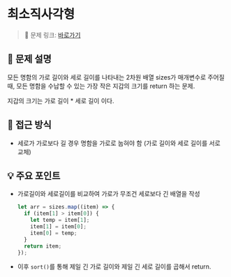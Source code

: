 # 최소직사각형

> 🔗 문제 링크: [바로가기](https://school.programmers.co.kr/learn/courses/30/lessons/86491) 

## 🌱 문제 설명
모든 명함의 가로 길이와 세로 길이를 나타내는 2차원 배열 sizes가 매개변수로 주어질 때, 모든 명함을 수납할 수 있는 가장 작은 지갑의 크기를 return 하는 문제.

지갑의 크기는 가로 길이 * 세로 길이 이다.


## 🤔 접근 방식
- 세로가 가로보다 길 경우 명함을 가로로 눕혀야 함 (가로 길이와 세로 길이를 서로 교체)

## 💡 주요 포인트
- 가로길이와 세로길이를 비교하여 가로가 무조건 세로보다 긴 배열을 작성
  ```js
  let arr = sizes.map((item) => {
    if (item[1] > item[0]) {
      let temp = item[1];
      item[1] = item[0];
      item[0] = temp;
    }
    return item;
  });
  ```
- 이후 `sort()`를 통해 제일 긴 가로 길이와 제일 긴 세로 길이를 곱해서 return.

